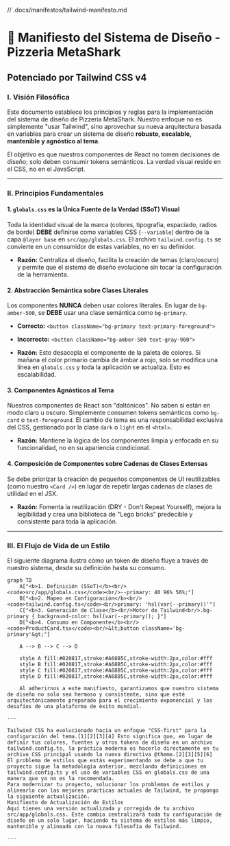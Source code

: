 // .docs/manifestos/tailwind-manifesto.md
# 🍕 Manifiesto del Sistema de Diseño - Pizzeria MetaShark
## Potenciado por Tailwind CSS v4

### I. Visión Filosófica

Este documento establece los principios y reglas para la implementación del sistema de diseño de Pizzeria MetaShark. Nuestro enfoque no es simplemente "usar Tailwind", sino aprovechar su nueva arquitectura basada en variables para crear un sistema de diseño **robusto, escalable, mantenible y agnóstico al tema**.

El objetivo es que nuestros componentes de React no tomen decisiones de diseño; solo deben consumir tokens semánticos. La verdad visual reside en el CSS, no en el JavaScript.

---

### II. Principios Fundamentales

#### 1. **`globals.css` es la Única Fuente de la Verdad (SSoT) Visual**
   Toda la identidad visual de la marca (colores, tipografía, espaciado, radios de borde) **DEBE** definirse como variables CSS (`--variable`) dentro de la capa `@layer base` en `src/app/globals.css`. El archivo `tailwind.config.ts` se convierte en un consumidor de estas variables, no en su definidor.

   *   **Razón:** Centraliza el diseño, facilita la creación de temas (claro/oscuro) y permite que el sistema de diseño evolucione sin tocar la configuración de la herramienta.

#### 2. **Abstracción Semántica sobre Clases Literales**
   Los componentes **NUNCA** deben usar colores literales. En lugar de `bg-amber-500`, se **DEBE** usar una clase semántica como `bg-primary`.

   *   **Correcto:** `<button className="bg-primary text-primary-foreground">`
   *   **Incorrecto:** `<button className="bg-amber-500 text-gray-900">`

   *   **Razón:** Esto desacopla el componente de la paleta de colores. Si mañana el color primario cambia de ámbar a rojo, solo se modifica una línea en `globals.css` y toda la aplicación se actualiza. Esto es escalabilidad.

#### 3. **Componentes Agnósticos al Tema**
   Nuestros componentes de React son "daltónicos". No saben si están en modo claro u oscuro. Simplemente consumen tokens semánticos como `bg-card` o `text-foreground`. El cambio de tema es una responsabilidad exclusiva del CSS, gestionado por la clase `dark` o `light` en el `<html>`.

   *   **Razón:** Mantiene la lógica de los componentes limpia y enfocada en su funcionalidad, no en su apariencia condicional.

#### 4. **Composición de Componentes sobre Cadenas de Clases Extensas**
   Se debe priorizar la creación de pequeños componentes de UI reutilizables (como nuestro `<Card />`) en lugar de repetir largas cadenas de clases de utilidad en el JSX.

   *   **Razón:** Fomenta la reutilización (DRY - Don't Repeat Yourself), mejora la legibilidad y crea una biblioteca de "Lego bricks" predecible y consistente para toda la aplicación.

---

### III. El Flujo de Vida de un Estilo

El siguiente diagrama ilustra cómo un token de diseño fluye a través de nuestro sistema, desde su definición hasta su consumo.

```mermaid
graph TD
    A["<b>1. Definición (SSoT)</b><br/><code>src/app/globals.css</code><br/>--primary: 40 96% 56%;"]
    B["<b>2. Mapeo en Configuración</b><br/><code>tailwind.config.ts</code><br/>primary: 'hsl(var(--primary))'"]
    C["<b>3. Generación de Clase</b><br/>Motor de Tailwind<br/>.bg-primary { background-color: hsl(var(--primary)); }"]
    D["<b>4. Consumo en Componente</b><br/><code>ProductCard.tsx</code><br/>&lt;button className='bg-primary'&gt;"]

    A --> B --> C --> D

    style A fill:#020817,stroke:#A68B5C,stroke-width:2px,color:#fff
    style B fill:#020817,stroke:#A68B5C,stroke-width:2px,color:#fff
    style C fill:#020817,stroke:#A68B5C,stroke-width:2px,color:#fff
    style D fill:#020817,stroke:#A68B5C,stroke-width:2px,color:#fff

    Al adherirnos a este manifiesto, garantizamos que nuestro sistema de diseño no solo sea hermoso y consistente, sino que esté arquitectónicamente preparado para el crecimiento exponencial y los desafíos de una plataforma de éxito mundial.

---

Tailwind CSS ha evolucionado hacia un enfoque "CSS-first" para la configuración del tema.[1][2][3][4] Esto significa que, en lugar de definir tus colores, fuentes y otros tokens de diseño en un archivo tailwind.config.ts, la práctica moderna es hacerlo directamente en tu archivo CSS principal usando la nueva directiva @theme.[2][3][5][6]
El problema de estilos que estás experimentando se debe a que tu proyecto sigue la metodología anterior, mezclando definiciones en tailwind.config.ts y el uso de variables CSS en globals.css de una manera que ya no es la recomendada.
Para modernizar tu proyecto, solucionar los problemas de estilos y alinearlo con las mejores prácticas actuales de Tailwind, te propongo la siguiente actualización.
Manifiesto de Actualización de Estilos
Aquí tienes una versión actualizada y corregida de tu archivo src/app/globals.css. Este cambio centralizará toda tu configuración de diseño en un solo lugar, haciendo tu sistema de estilos más limpio, mantenible y alineado con la nueva filosofía de Tailwind.

---
